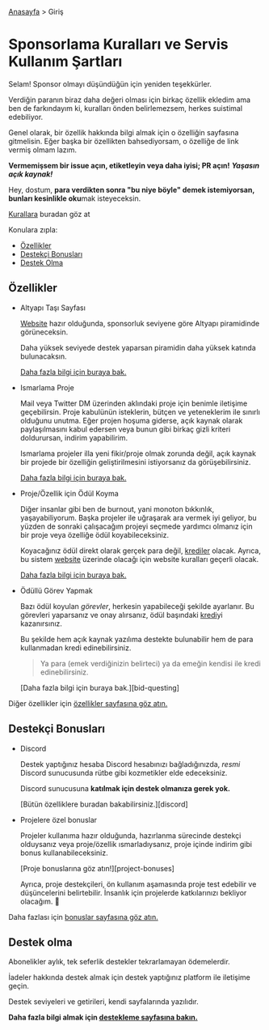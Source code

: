 [Anasayfa](../README.md) > Giriş

# Sponsorlama Kuralları ve Servis Kullanım Şartları

Selam! Sponsor olmayı düşündüğün için yeniden teşekkürler.

Verdiğin paranın biraz daha değeri olması için birkaç özellik ekledim ama ben de
farkındayım ki, kuralları önden belirlemezsem, herkes suistimal edebiliyor.

Genel olarak, bir özellik hakkında bilgi almak için o özelliğin sayfasına gitmelisin.
Eğer başka bir özellikten bahsediyorsam, o özelliğe de link vermiş olmam lazım.

**Vermemişsem bir issue açın, etiketleyin veya daha iyisi; PR açın!**
**_Yaşasın açık kaynak!_**

Hey, dostum, **para verdikten sonra "bu niye böyle" demek istemiyorsan, bunları kesinlikle oku**mak isteyeceksin.

[Kurallara][rules] buradan göz at

Konulara zıpla:

- [Özellikler](#özellikler)
- [Destekçi Bonusları](#destekçi-bonusları)
- [Destek Olma](#destek-olma)

## Özellikler

- Altyapı Taşı Sayfası
  
  [Website][website] hazır olduğunda, sponsorluk seviyene göre
  Altyapı piramidinde görüneceksin.
  
  Daha yüksek seviyede destek yaparsan piramidin daha yüksek katında bulunacaksın.

  [Daha fazla bilgi için buraya bak.][founding-stone]

- Ismarlama Proje
  
  Mail veya Twitter DM üzerinden aklındaki proje için benimle iletişime geçebilirsin.
  Proje kabulünün isteklerin, bütçen ve yeteneklerim ile sınırlı olduğunu unutma.
  Eğer projen hoşuma giderse, açık kaynak olarak paylaşılmasını kabul edersen veya
  bunun gibi birkaç gizli kriteri doldurursan, indirim yapabilirim.
  
  Ismarlama projeler illa yeni fikir/proje olmak zorunda değil, açık kaynak bir
  projede bir özelliğin geliştirilmesini istiyorsanız da görüşebilirsiniz.

  [Daha fazla bilgi için buraya bak.][commission]

- Proje/Özellik için Ödül Koyma
  
  Diğer insanlar gibi ben de burnout, yani monoton bıkkınlık, yaşayabiliyorum.
  Başka projeler ile uğraşarak ara vermek iyi geliyor, bu yüzden de
  sonraki çalışacağım projeyi seçmede yardımcı olmanız için bir proje
  veya özelliğe ödül koyabileceksiniz.
  
  Koyacağınız ödül direkt olarak gerçek para değil, [krediler][bid-credits] olacak.
  Ayrıca, bu sistem [website][website] üzerinde olacağı için website kuralları
  geçerli olacak.

  [Daha fazla bilgi için buraya bak.][bidding]

- Ödüllü Görev Yapmak

  Bazı ödül koyulan _görevler_, herkesin yapabileceği şekilde ayarlanır.
  Bu görevleri yaparsanız ve onay alırsanız, ödül başındaki [kredi][bid-credits]yi kazanırsınız.
  
  Bu şekilde hem açık kaynak yazılıma destekte bulunabilir hem de para kullanmadan kredi edinebilirsiniz.
  
  > Ya para (emek verdiğinizin belirteci) ya da emeğin kendisi ile kredi edinebilirsiniz.

  [Daha fazla bilgi için buraya bak.][bid-questing]

Diğer özellikler için [özellikler sayfasına göz atın.][features]

## Destekçi Bonusları

- Discord
  
  Destek yaptığınız hesaba Discord hesabınızı bağladığınızda,
  _resmi_ Discord sunucusunda rütbe gibi kozmetikler elde edeceksiniz.
  
  Discord sunucusuna **katılmak için destek olmanıza gerek yok.**

  [Bütün özelliklere buradan bakabilirsiniz.][discord]

- Projelere özel bonuslar
  
  Projeler kullanıma hazır olduğunda, hazırlanma sürecinde destekçi olduysanız veya
  proje/özellik ısmarladıysanız, proje içinde indirim gibi bonus kullanabileceksiniz.
  
  [Proje bonuslarına göz atın!][project-bonuses]
  
  Ayrıca, proje destekçileri, ön kullanım aşamasında proje test
  edebilir ve düşüncelerini belirtebilir.
  İnsanlık için projelerde katkılarınızı bekliyor olacağım. :slightly_smiling_face:

Daha fazlası için [bonuslar sayfasına göz atın.][bonuses]

## Destek olma

Abonelikler aylık, tek seferlik destekler tekrarlamayan ödemelerdir.

İadeler hakkında destek almak için destek yaptığınız platform ile iletişime geçin.

Destek seviyeleri ve getirileri, kendi sayfalarında yazılıdır.

**Daha fazla bilgi almak için [destekleme sayfasına bakın.][supporting]**

[website]: ./features/website.md
[founding-stone]: ./features/founding-stone.md
[bidding]: ./features/feature-bidding.md
[commission]: ./features/project-commissioning.md
[bid-credits]: ./rules/credits.md
[supporting]: ./tiers/README.md
[bonuses]: ./bonuses/README.md
[features]: ./features/README.md
[rules]: ./rules/README.md

